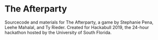 # The Afterparty
Sourcecode and materials for The Afterparty, a game by Stephanie Pena, Leehe Mahalal, and Ty Rieder. 
Created for Hackabull 2019, the 24-hour hackathon hosted by the University of South Florida. 
